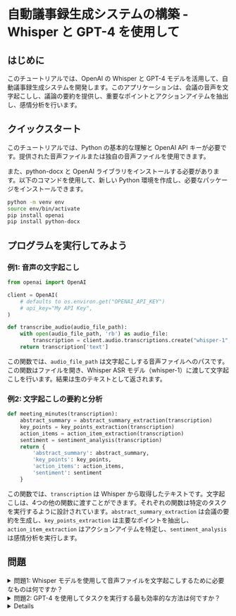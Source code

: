# 自動議事録生成システムの構築 - Whisper と GPT-4 を使用して

## はじめに

このチュートリアルでは、OpenAI の Whisper と GPT-4 モデルを活用して、自動議事録生成システムを開発します。このアプリケーションは、会議の音声を文字起こしし、議論の要約を提供し、重要なポイントとアクションアイテムを抽出し、感情分析を行います。

## クイックスタート

このチュートリアルでは、Python の基本的な理解と OpenAI API キーが必要です。提供された音声ファイルまたは独自の音声ファイルを使用できます。

また、python-docx と OpenAI ライブラリをインストールする必要があります。以下のコマンドを使用して、新しい Python 環境を作成し、必要なパッケージをインストールできます。

```bash
python -m venv env
source env/bin/activate
pip install openai
pip install python-docx
```

## プログラムを実行してみよう

### 例1: 音声の文字起こし

```python
from openai import OpenAI

client = OpenAI(
    # defaults to os.environ.get("OPENAI_API_KEY")
    # api_key="My API Key",
)

def transcribe_audio(audio_file_path):
    with open(audio_file_path, 'rb') as audio_file:
        transcription = client.audio.transcriptions.create("whisper-1", audio_file)
    return transcription['text']
```

この関数では、`audio_file_path` は文字起こしする音声ファイルへのパスです。この関数はファイルを開き、Whisper ASR モデル（whisper-1）に渡して文字起こしを行います。結果は生のテキストとして返されます。

### 例2: 文字起こしの要約と分析

```python
def meeting_minutes(transcription):
    abstract_summary = abstract_summary_extraction(transcription)
    key_points = key_points_extraction(transcription)
    action_items = action_item_extraction(transcription)
    sentiment = sentiment_analysis(transcription)
    return {
        'abstract_summary': abstract_summary,
        'key_points': key_points,
        'action_items': action_items,
        'sentiment': sentiment
    }
```

この関数では、`transcription` は Whisper から取得したテキストです。文字起こしは、4つの他の関数に渡すことができます。それぞれの関数は特定のタスクを実行するように設計されています。`abstract_summary_extraction` は会議の要約を生成し、`key_points_extraction` は主要なポイントを抽出し、`action_item_extraction` はアクションアイテムを特定し、`sentiment_analysis` は感情分析を実行します。

## 問題

<details>
<summary>問題1: Whisper モデルを使用して音声ファイルを文字起こしするために必要なものは何ですか？</summary>

a. 音声ファイルへのパス
b. 音声ファイル自体
c. 音声ファイルの URL
d. 音声ファイルの長さ

<details>
<summary>回答と解説</summary>

回答: b. 音声ファイル自体

`openai.Audio.transcribe` 関数は、ローカルまたはリモートサーバー上の音声ファイルへのパスではなく、実際の音声ファイル自体を渡す必要があります。つまり、音声ファイルを保存していないサーバー上でこのコードを実行している場合は、まず音声ファイルをそのデバイスにダウンロードする前処理ステップが必要です。

</details>
</details>

<details>
<summary>問題2: GPT-4 を使用してタスクを実行する最も効率的な方法は何ですか？</summary>

a. 各タスクに異なる関数を使用する
b. すべての命令を1つの関数に入れる
c. タスクごとに別々のモデルを使用する
d. タスクごとに異なる API を使用する

<details>
<summary>回答と解説</summary>

回答: b. すべての命令を1つの関数に入れる

チュートリアルでは、GPT-4 を使用して実行したい各タスクに異なる関数を使用しています。これはこのタスクを行う最も効率的な方法ではありません。これらの命令を1つの関数に入れることができますが、タスクを分割すると要約の品質が向上する可能性があります。

</details>
</details>

<details>